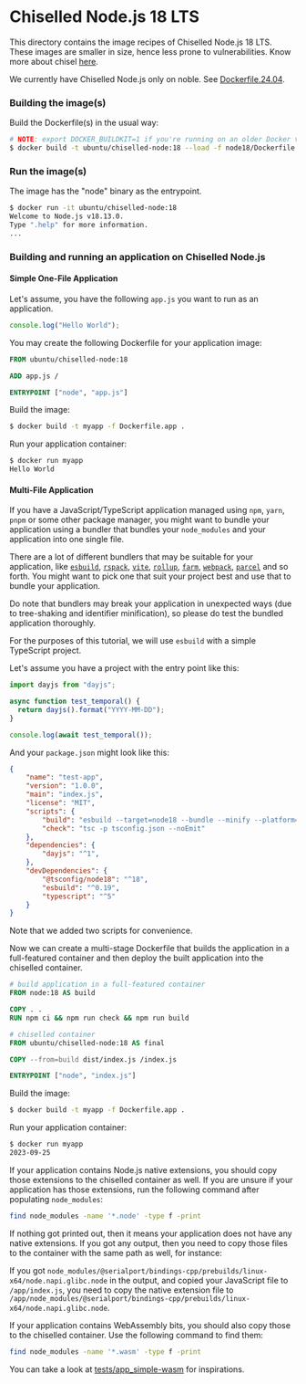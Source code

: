 # Chiselled Node.js 18 LTS

This directory contains the image recipes of Chiselled Node.js 18 LTS. These images are smaller in size,
hence less prone to vulnerabilities. Know more about chisel [here](https://github.com/canonical/chisel).

We currently have Chiselled Node.js only on noble. See [Dockerfile.24.04](./Dockerfile.24.04).

### Building the image(s)

Build the Dockerfile(s) in the usual way:

```sh
# NOTE: export DOCKER_BUILDKIT=1 if you're running on an older Docker version
$ docker build -t ubuntu/chiselled-node:18 --load -f node18/Dockerfile.24.04 node18
```

### Run the image(s)

The image has the "node" binary as the entrypoint.

```sh
$ docker run -it ubuntu/chiselled-node:18
Welcome to Node.js v18.13.0.
Type ".help" for more information.
...
```

### Building and running an application on Chiselled Node.js

#### Simple One-File Application

Let's assume, you have the following `app.js` you want to run as an application.

```js
console.log("Hello World");
```

You may create the following Dockerfile for your application image:

```Dockerfile
FROM ubuntu/chiselled-node:18

ADD app.js /

ENTRYPOINT ["node", "app.js"]
```

Build the image:

```sh
$ docker build -t myapp -f Dockerfile.app .
```

Run your application container:

```sh
$ docker run myapp
Hello World
```

#### Multi-File Application

If you have a JavaScript/TypeScript application managed using `npm`, `yarn`, `pnpm` or some other package manager,
you might want to bundle your application using a bundler that bundles your `node_modules` and your
application into one single file.

There are a lot of different bundlers that may be suitable for your application, like [`esbuild`](https://esbuild.github.io/), [`rspack`](https://www.rspack.dev/),
[`vite`](https://vitejs.dev/), [`rollup`](https://rollupjs.org/), [`farm`](https://farm-fe.github.io/), [`webpack`](https://webpack.js.org/), [`parcel`](https://parceljs.org/) and so forth.
You might want to pick one that suit your project best and use that to bundle your application.

Do note that bundlers may break your application in unexpected ways
(due to tree-shaking and identifier minification), so please do test the bundled application thoroughly.

For the purposes of this tutorial, we will use `esbuild` with a simple TypeScript project.

Let's assume you have a project with the entry point like this:

```ts
import dayjs from "dayjs";

async function test_temporal() {
  return dayjs().format("YYYY-MM-DD");
}

console.log(await test_temporal());
```

And your `package.json` might look like this:

```json
{
    "name": "test-app",
    "version": "1.0.0",
    "main": "index.js",
    "license": "MIT",
    "scripts": {
        "build": "esbuild --target=node18 --bundle --minify --platform=node main.ts --outfile=dist/index.js",
        "check": "tsc -p tsconfig.json --noEmit"
    },
    "dependencies": {
        "dayjs": "^1",
    },
    "devDependencies": {
        "@tsconfig/node18": "^18",
        "esbuild": "^0.19",
        "typescript": "^5"
    }
}
```

Note that we added two scripts for convenience.

Now we can create a multi-stage Dockerfile that builds the application in a full-featured container
and then deploy the built application into the chiselled container.

```dockerfile
# build application in a full-featured container
FROM node:18 AS build

COPY . .
RUN npm ci && npm run check && npm run build

# chiselled container
FROM ubuntu/chiselled-node:18 AS final

COPY --from=build dist/index.js /index.js

ENTRYPOINT ["node", "index.js"]
```

Build the image:

```sh
$ docker build -t myapp -f Dockerfile.app .
```

Run your application container:

```sh
$ docker run myapp
2023-09-25
```

If your application contains Node.js native extensions, you should copy those extensions to the chiselled container as well.
If you are unsure if your application has those extensions, run the following command after populating `node_modules`:

```sh
find node_modules -name '*.node' -type f -print
```

If nothing got printed out, then it means your application does not have any native extensions.
If you got any output, then you need to copy those files to the container with the same path as well,
for instance:

If you got `node_modules/@serialport/bindings-cpp/prebuilds/linux-x64/node.napi.glibc.node` in the output,
and copied your JavaScript file to `/app/index.js`, you need to copy the native extension file to
`/app/node_modules/@serialport/bindings-cpp/prebuilds/linux-x64/node.napi.glibc.node`.

If your application contains WebAssembly bits, you should also copy those to the chiselled container.
Use the following command to find them:

```sh
find node_modules -name '*.wasm' -type f -print
```

You can take a look at [tests/app_simple-wasm](../tests/app_simple-wasm/) for inspirations.
